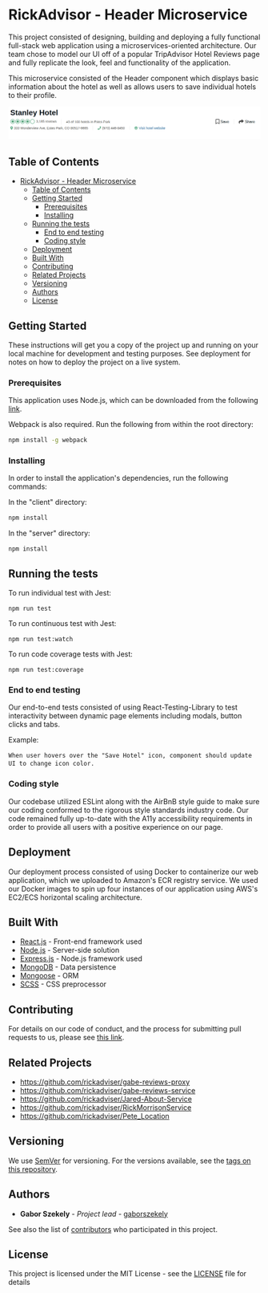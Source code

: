 # RickAdvisor - Header Microservice

This project consisted of designing, building and deploying a fully functional full-stack web application using a microservices-oriented architecture. Our team chose to model our UI off of a popular TripAdvisor Hotel Reviews page and fully replicate the look, feel and functionality of the application.

This microservice consisted of the Header component which displays basic information about the hotel as well as allows users to save individual hotels to their profile.

![Header Component Screenshot](screenshots/header.png)

## Table of Contents

- [RickAdvisor - Header Microservice](#rickadvisor---header-microservice)
  - [Table of Contents](#table-of-contents)
  - [Getting Started](#getting-started)
    - [Prerequisites](#prerequisites)
    - [Installing](#installing)
  - [Running the tests](#running-the-tests)
    - [End to end testing](#end-to-end-testing)
    - [Coding style](#coding-style)
  - [Deployment](#deployment)
  - [Built With](#built-with)
  - [Contributing](#contributing)
  - [Related Projects](#related-projects)
  - [Versioning](#versioning)
  - [Authors](#authors)
  - [License](#license)

## Getting Started

These instructions will get you a copy of the project up and running on your local machine for development and testing purposes. See deployment for notes on how to deploy the project on a live system.

### Prerequisites

This application uses Node.js, which can be downloaded from the following [link](https://nodejs.org/en/download/).

Webpack is also required. Run the following from within the root directory:

```sh
npm install -g webpack
```

### Installing

In order to install the application's dependencies, run the following commands:

In the "client" directory:

```sh
npm install
```

In the "server" directory:

```
npm install
```

## Running the tests

To run individual test with Jest:

```
npm run test
```

To run continuous test with Jest:

```
npm run test:watch
```

To run code coverage tests with Jest:

```
npm run test:coverage
```

### End to end testing

Our end-to-end tests consisted of using React-Testing-Library to test interactivity between dynamic page elements including modals, button clicks and tabs.

Example:

```
When user hovers over the "Save Hotel" icon, component should update UI to change icon color.
```

### Coding style

Our codebase utilized ESLint along with the AirBnB style guide to make sure our coding conformed to the rigorous style standards industry code. Our code remained fully up-to-date with the A11y accessibility requirements in order to provide all users with a positive experience on our page.

## Deployment

Our deployment process consisted of using Docker to containerize our web application, which we uploaded to Amazon's ECR registry service. We used our Docker images to spin up four instances of our application using AWS's EC2/ECS horizontal scaling architecture.

## Built With

- [React.js](https://reactjs.org) - Front-end framework used
- [Node.js](https://nodejs.org/en/) - Server-side solution
- [Express.js](https://expressjs.com/) - Node.js framework used
- [MongoDB](https://www.mongodb.com/) - Data persistence
- [Mongoose](https://mongoosejs.com/) - ORM
- [SCSS](https://sass-lang.com/) - CSS preprocessor

## Contributing

For details on our code of conduct, and the process for submitting pull requests to us, please see [this link](CODE_OF_CONDUCT.md).

## Related Projects

- https://github.com/rickadviser/gabe-reviews-proxy
- https://github.com/rickadviser/gabe-reviews-service
- https://github.com/rickadviser/Jared-About-Service
- https://github.com/rickadviser/RickMorrisonService
- https://github.com/rickadviser/Pete_Location

## Versioning

We use [SemVer](http://semver.org/) for versioning. For the versions available, see the [tags on this repository](https://github.com/gaborszekely/RickAdvisor---Header-Service/tags).

## Authors

- **Gabor Szekely** - _Project lead_ - [gaborszekely](https://github.com/gaborszekely)

See also the list of [contributors](https://gist.github.com/gaborszekely/573065cdd7b73e9f0f2894d5f7ef76eb) who participated in this project.

## License

This project is licensed under the MIT License - see the [LICENSE](LICENSE) file for details

